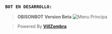 ### **`BOT EN DESARROLLO:`**
> **OBISONBOT**
> **Version Beta**
![Menu Principa](https://files.catbox.moe/w1ciuo.jpg)

> Powered By **[VillZombra](https://wa.me/50557865603)**

